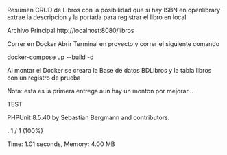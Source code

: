 Resumen 
CRUD de Libros con la posibilidad que si hay ISBN en openlibrary extrae la descripcion y la portada para registrar el libro en local

Archivo Principal
http://localhost:8080/libros

Correr en Docker
Abrir Terminal en proyecto y correr el siguiente comando

docker-compose up --build -d

Al montar el Docker se creara la Base de datos BDLibros y la tabla libros con un registro de prueba

Nota: esta es la primera entrega aun hay un monton por mejorar...

TEST

PHPUnit 8.5.40 by Sebastian Bergmann and contributors.

.                                                                   1 / 1 (100%)

Time: 1.01 seconds, Memory: 4.00 MB

